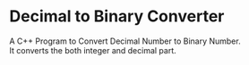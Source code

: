 # Decimal to Binary Converter
 A C++ Program to Convert Decimal Number to Binary Number.  
 It converts the both integer and decimal part.
